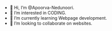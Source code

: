 - 👋 Hi, I’m @Apoorva-Nedunoori.
- 👀 I’m interested in CODING.
- 🌱 I’m currently learning Webpage development.
- 💞️ I’m looking to collaborate on websites.


<!---
Apoorva-Nedunoori/Apoorva-Nedunoori is a ✨ special ✨ repository because its `README.md` (this file) appears on your GitHub profile.
You can click the Preview link to take a look at your changes.
--->
